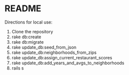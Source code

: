 # README

Directions for local use:
1. Clone the repository
2. rake db:create
3. rake db:migrate
4. rake update_db:seed_from_json
5. rake update_db:neighborhoods_from_zips 
6. rake update_db:assign_current_restaurant_scores
7. rake update_db:add_years_and_avgs_to_neighborhoods  
8. rails s
